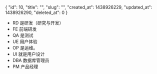 {
    "id": 10,
    "title": "",
    "slug": "",
    "created_at": 1438926229,
    "updated_at": 1438926290,
    "deleted_at": 0
}
* RD 是研发（研究与开发）
* FE 前端研发
* QA 是测试
* UE 用户体验
* OP 是运维。
* UI 就是用户设计
* DBA 数据库管理员
* PM 产品经理